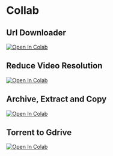 # Collab

Url Downloader
--- 

<a href="https://colab.research.google.com/gist/VikoFirdausi/fdb66888d4fa74cee3bb75d03c98d0f7/url-downloader.ipynb">
  <img src="https://colab.research.google.com/assets/colab-badge.svg" alt="Open In Colab"/>
</a>

Reduce Video Resolution
---

<a href="https://colab.research.google.com/gist/VikoFirdausi/b6a6e3bc89ed7c8164649dff7e4e2cba/reduce-video-resolution.ipynb">
  <img src="https://colab.research.google.com/assets/colab-badge.svg" alt="Open In Colab"/>
</a>

Archive, Extract and Copy
---

<a href="https://colab.research.google.com/gist/VikoFirdausi/bd5b3504fc115adf43aa6ff99b22dca3/ziping-and-copying.ipynb">
  <img src="https://colab.research.google.com/assets/colab-badge.svg" alt="Open In Colab"/>
</a>

Torrent to Gdrive
---

<a href="https://colab.research.google.com/gist/VikoFirdausi/29e0de39e3a1b0de3c2d5b8c603bf2bf/torrent-to-gdrive-downloader.ipynb">
  <img src="https://colab.research.google.com/assets/colab-badge.svg" alt="Open In Colab"/>
</a>


